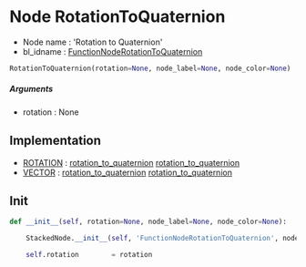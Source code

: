# Node RotationToQuaternion

- Node name : 'Rotation to Quaternion'
- bl_idname : [FunctionNodeRotationToQuaternion](https://docs.blender.org/api/current/bpy.types.FunctionNodeRotationToQuaternion.html)


``` python
RotationToQuaternion(rotation=None, node_label=None, node_color=None)
```
##### Arguments

- rotation : None

## Implementation

- [ROTATION](/docs/GeoNodes/socket_ROTATION.md) : [rotation_to_quaternion](/docs/GeoNodes/socket_ROTATION.md#rotation_to_quaternion) [rotation_to_quaternion](/docs/GeoNodes/socket_ROTATION.md#rotation_to_quaternion)
- [VECTOR](/docs/GeoNodes/socket_VECTOR.md) : [rotation_to_quaternion](/docs/GeoNodes/socket_VECTOR.md#rotation_to_quaternion) [rotation_to_quaternion](/docs/GeoNodes/socket_VECTOR.md#rotation_to_quaternion)

## Init

``` python
def __init__(self, rotation=None, node_label=None, node_color=None):

    StackedNode.__init__(self, 'FunctionNodeRotationToQuaternion', node_label=node_label, node_color=node_color)

    self.rotation        = rotation
```
